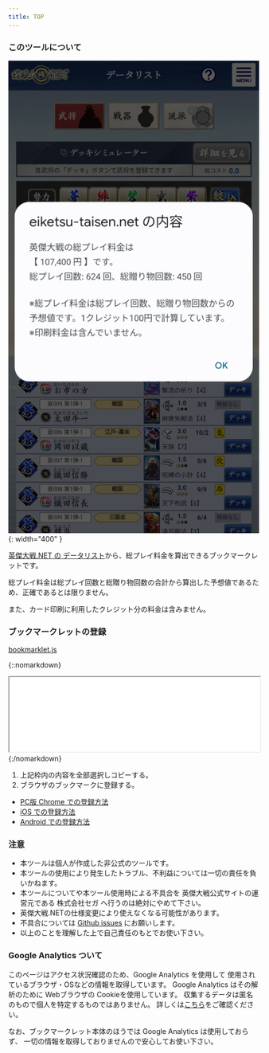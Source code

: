 ```yaml
---
title: TOP
---
```


### このツールについて

![](sample.png){: width="400" }

[英傑大戦.NET の データリスト](https://eiketsu-taisen.net/datalist/)から、総プレイ料金を算出できるブックマークレットです。

総プレイ料金は総プレイ回数と総贈り物回数の合計から算出した予想値であるため、正確であるとは限りません。

また、カード印刷に利用したクレジット分の料金は含みません。

### ブックマークレットの登録

[bookmarklet.js](bookmarklet.js)

{::nomarkdown}
<iframe src="bookmarklet.js" style="width: 100%;"></iframe>
{:/nomarkdown}

1. 上記枠内の内容を全部選択しコピーする。
2. ブラウザのブックマークに登録する。
  * [PC版 Chrome での登録方法](https://www.google.com/search?q=%E3%83%96%E3%83%83%E3%82%AF%E3%83%9E%E3%83%BC%E3%82%AF%E3%83%AC%E3%83%83%E3%83%88+%E7%99%BB%E9%8C%B2%E6%96%B9%E6%B3%95)
  * [iOS での登録方法](https://www.google.com/search?q=%E3%83%96%E3%83%83%E3%82%AF%E3%83%9E%E3%83%BC%E3%82%AF%E3%83%AC%E3%83%83%E3%83%88+%E7%99%BB%E9%8C%B2%E6%96%B9%E6%B3%95+iOS)
  * [Android での登録方法](https://www.google.com/search?q=%E3%83%96%E3%83%83%E3%82%AF%E3%83%9E%E3%83%BC%E3%82%AF%E3%83%AC%E3%83%83%E3%83%88+%E7%99%BB%E9%8C%B2%E6%96%B9%E6%B3%95+android)

### 注意

- 本ツールは個人が作成した非公式のツールです。
- 本ツールの使用により発生したトラブル、不利益については一切の責任を負いかねます。
- 本ツールについてや本ツール使用時による不具合を 英傑大戦公式サイトの運営元である 株式会社セガ へ行うのは絶対にやめて下さい。
- 英傑大戦.NETの仕様変更により使えなくなる可能性があります。
- 不具合については [Github issues](https://github.com/boushi-bird/eiketsu-fees/issues) にお願いします。
- 以上のことを理解した上で自己責任のもとでお使い下さい。

### Google Analytics ついて

このページはアクセス状況確認のため、Google Analytics を使用して
使用されているブラウザ・OSなどの情報を取得しています。
Google Analytics はその解析のために Webブラウザの Cookieを使用しています。
収集するデータは匿名のもので個人を特定するものではありません。
詳しくは[こちら](https://policies.google.com/technologies/partner-sites?hl=ja)をご確認ください。

なお、ブックマークレット本体のほうでは Google Analytics は使用しておらず、
一切の情報を取得しておりませんので安心してお使い下さい。
